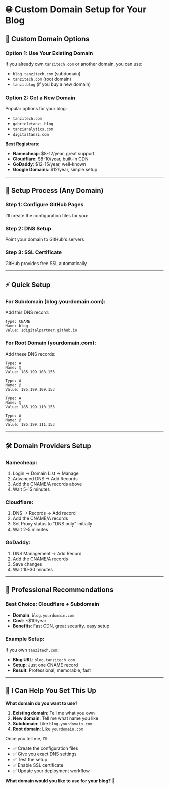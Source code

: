# 🌐 Custom Domain Setup for Your Blog

## 🎯 **Custom Domain Options**

### **Option 1: Use Your Existing Domain**
If you already own `tanzitech.com` or another domain, you can use:
- `blog.tanzitech.com` (subdomain)
- `tanzitech.com` (root domain)
- `tanzi.blog` (if you buy a new domain)

### **Option 2: Get a New Domain**
Popular options for your blog:
- `tanzitech.com` 
- `gabrieletanzi.blog`
- `tanzianalytics.com`
- `digitaltanzi.com`

**Best Registrars:**
- **Namecheap**: $8-12/year, great support
- **Cloudflare**: $8-10/year, built-in CDN
- **GoDaddy**: $12-15/year, well-known
- **Google Domains**: $12/year, simple setup

---

## 🔧 **Setup Process (Any Domain)**

### **Step 1: Configure GitHub Pages**
I'll create the configuration files for you:

### **Step 2: DNS Setup** 
Point your domain to GitHub's servers

### **Step 3: SSL Certificate**
GitHub provides free SSL automatically

---

## ⚡ **Quick Setup**

### **For Subdomain (blog.yourdomain.com):**
Add this DNS record:
```
Type: CNAME
Name: blog
Value: 1digitalpartner.github.io
```

### **For Root Domain (yourdomain.com):**
Add these DNS records:
```
Type: A
Name: @
Value: 185.199.108.153

Type: A  
Name: @
Value: 185.199.109.153

Type: A
Name: @  
Value: 185.199.110.153

Type: A
Name: @
Value: 185.199.111.153
```

---

## 🛠️ **Domain Providers Setup**

### **Namecheap:**
1. Login → Domain List → Manage
2. Advanced DNS → Add Records
3. Add the CNAME/A records above
4. Wait 5-15 minutes

### **Cloudflare:**
1. DNS → Records → Add record
2. Add the CNAME/A records
3. Set Proxy status to "DNS only" initially
4. Wait 2-5 minutes

### **GoDaddy:**
1. DNS Management → Add Record
2. Add the CNAME/A records
3. Save changes
4. Wait 10-30 minutes

---

## 🎉 **Professional Recommendations**

### **Best Choice: Cloudflare + Subdomain**
- **Domain**: `blog.yourdomain.com`
- **Cost**: ~$10/year
- **Benefits**: Fast CDN, great security, easy setup

### **Example Setup:**
If you own `tanzitech.com`:
- **Blog URL**: `blog.tanzitech.com`
- **Setup**: Just one CNAME record
- **Result**: Professional, memorable, fast

---

## 🚀 **I Can Help You Set This Up**

**What domain do you want to use?**

1. **Existing domain**: Tell me what you own
2. **New domain**: Tell me what name you like
3. **Subdomain**: Like `blog.yourdomain.com`
4. **Root domain**: Like `yourdomain.com`

Once you tell me, I'll:
- ✅ Create the configuration files
- ✅ Give you exact DNS settings  
- ✅ Test the setup
- ✅ Enable SSL certificate
- ✅ Update your deployment workflow

**What domain would you like to use for your blog?** 🎯
